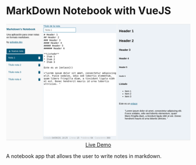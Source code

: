 # MarkDown Notebook with VueJS

<p align="center">
    <a href="https://asilvabe.dev/demos/markdown-notebook/index.html" target="_blank">
        <img src="/assets/notebook.png" width="700px">
        <br>
        Live Demo
    </a>
</p>

A notebook app that allows the user to write notes in markdown.
